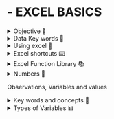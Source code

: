 # - EXCEL BASICS 

<details><summary> Objective 🌟  </summary> 
  
During this module I learned about the basic building blocks of knowledge that will aid me in utilising excel to the greatest efficiency. In this time I utilised TDM's resources to learn about the different functions and entities in excel as well as their uses. This will make using excel quicker and easier and helps break down the steps in order to understand the purpose.
</details>

<details><summary> Data Key words 🔑 </summary>

- Dataset- collection of data

- CSV - A common format used to package, exchange, inport and export data.

- Excel - A powerful tool used for small datasets and quick data analysis. We may use it to manipulate and summarise data, as well as summarising it with pivot tables.

- SQL - Structured Query Language - A powerful database tool that allows data analysts to retrieve and interact with selections of fata within relational databases.

- Relationsal Databases - Relational databases have a defined structure and contain multiple interrelated data tables that need to be queried with a language like SQL to be useful. 

- Tableau - data analytics and visualisation tool that can combine and extract data from multiple different sources (like excel spreadsheets and SQL databases.)

</details>

<details><summary> Using excel 📝 </summary>

- Column - letters at the top of the spreadsheet going across

- row - numbers to the left of the spreadsheet going down

- cell - any rectangular box within the intersection of the column and row

- cell name box - placed above column A- may enter the coordinates of one or more cells to select and activate the cells

- cell reference - column letter followed by row number

- values - numbers or letters typed into the cells - may contain mathematical equations or functions performing equations

- formula bar - long white bar next to the f x symbol where you can enter functions, data, formulas, cell references and text concatenation
</details>

<details><summary> Excel shortcuts ⌨️ </summary>

- arrow keys - move up, down, left and right

- ctrl + arrow keys - jump to the edge of the data region

- ctrl + home - go to cell A1

- ctrl + end - go to the last cell with data

- F2 - edit active cell

- ctrl + c - copy

- ctrl + v - paste

- ctrl + x - cut

- delete - clear cell contents

- ctrl + z - undo

- ctrl + y - redo

- ctrl + b - bold

- ctrl + i - italic

- ctrl + u - underline

- ctrl + 1 - open format cells dialogue
</details>

<details><summary> Excel Function Library 📚 </summary>

- Sum - Adds numeric data in the referenced cells. example:  =SUM(A1:D5)

- Average - Automatically assumes you want to find the average of all values in the cells above and inputs the matching formula in the active cell. example: =AVERAGE(B3:K3)

- Count - Counts number of CELLS (not values within those cells). example: =COUNT(B8:M8)

- Min - will find the lowest VALUE within the referenced cells. example: =MIN(A3:C3)

- Max - finds the highest VALUE within the referenced cells. example: =MAX(A1:H1)

- Median - finds the median VALUE within the referenced cells. example =MEDIAN(A2:A43)

</details>

<details><summary> Numbers 💯 </summary>

in this section you can control how excel treats or displays the values within the call. There are multiple common uses:


- general - Default, excel decides if its a number, text or date

- number - normal numbers with decimals, here we can choose the number of decimal spaces

- currency - displays as money

- accounting - similar to currency, but aligns the currency symbol neatly

- date - formats number as a date

- time - formats number as a time

- percentage - multiplies the value by 100 then shows the percentage symbol (%)

- fraction - displays numbers as fractions

- scientific - shows numbers in an exponential notation

- text - treats whatever you type as text, even if it is a number 

</details>


Observations, Variables and values 

<details><summary> Key words and concepts 🔐 </summary>
    
- Variable: anything that varies from one instant to another, that can be measured and whos value can be manipulated or controlled in theoretical scenarios.

- Observations: recordings of the values, patterns and occurences for a set of variables.

- Data point: the value or set of values for a specific observation.

- Analytics: Use of mathematics, statistics, and computer programming to discover relevant patterns in recorded information.

- value: something that occured in an instance

</details>

  
<details><summary> Types of Variables 📊  </summary>

- Categorical variables - indicates membership in a paticular group and has a discrete or specific qualitative value. They are classified into two types, **nominal or ordinal**

- **nominal** - these are variables that consist of two or more discrete categories whose values is assigned based on the identity of the object. This could be eye vcolour, gender, or type of animal.

- **ordinal** - these are variables that consist of two or more categories in which order matters in the value. Examples are student glass ranking


- **Numerical variables** - fully quantitative values, they may fall either into types **continuous or discrete**

- **continuous** - these are variables that are quantitative and can be measured along a continuum or range of calues. there are two types of continuous variables:
- **interval** - can have any value within the range of values, an example can be temperature or time
- **ratio** - special interval variables where a value of zero can mean that there is none of that variable, examples are income or sales volume.

- **discrete**- these types of continuous variables are quantitative but have a specific value from a finite set of values. Examples include the number of sensors activated in a network or the number of cars in a lot.




